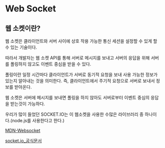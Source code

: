 # Web Socket

## 웹 소켓이란?

웹 소켓은 클라이언트와 서버 사이에 상호 작용 가능한 통신 세션을 설정할 수 있게 할 수 있는 기술이다. 

따라서 개발자는 웹 소켓 API를 통해 서버로 메시지를 보내고 서버의 응답을 위해 서버를 폴링하지 않고도 이벤트 중심을 받을 수 있다.

폴링이란 일정 시간마다 클라이언트가 서버로 동기적 요청을 보내 사용 가능한 정보가 있는지 알아내는 것을 의미한다.  즉, 클라이언트에서 주기적 요청으로 서버로 보내서 정보를 받아온다.

웹 소켓은 서버에 메시지를 보내면 폴링을 하지 않아도 서버로부터 이벤트 중심의 응답을 받는것이 가능하다.

우리가 많이 들었던 SOCKET.IO는 이 웹소켓을 사용한 수많은 라이브러리 중 하나이다.(node.js를 사용한다고 한다.)



[MDN-Websocket](https://developer.mozilla.org/en-US/docs/Web/API/WebSockets_API)

[socket.io_공식문서](https://socket.io/)


